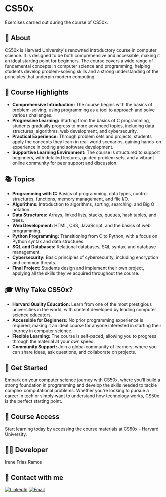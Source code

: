# CS50x
Exercises carried out during the course of CS50x.
## 📖 About
CS50x is Harvard University's renowned introductory course in computer science. It is designed to be both comprehensive and accessible, making it an ideal starting point for beginners. The course covers a wide range of fundamental concepts in computer science and programming, helping students develop problem-solving skills and a strong understanding of the principles that underpin modern computing.

## 🌟 Course Highlights
- **Comprehensive Introduction:** The course begins with the basics of problem-solving, using programming as a tool to approach and solve various challenges.
- **Progressive Learning:** Starting from the basics of C programming, students gradually progress to more advanced topics, including data structures, algorithms, web development, and cybersecurity.
- **Practical Experience:** Through problem sets and projects, students apply the concepts they learn in real-world scenarios, gaining hands-on experience in coding and software development.
- **Supportive Learning Environment:** The course is structured to support beginners, with detailed lectures, guided problem sets, and a vibrant online community for peer support and discussion.

## 📚 Topics
- **Programming with C:** Basics of programming, data types, control structures, functions, memory management, and file I/O.
- **Algorithms:** Introduction to algorithms, sorting, searching, and Big O notation.
- **Data Structures:** Arrays, linked lists, stacks, queues, hash tables, and trees.
- **Web Development:** HTML, CSS, JavaScript, and the basics of web programming.
- **Python Programming:** Transitioning from C to Python, with a focus on Python syntax and data structures.
- **SQL and Databases:** Relational databases, SQL syntax, and database management.
- **Cybersecurity:** Basic principles of cybersecurity, including encryption and common threats.
- **Final Project:** Students design and implement their own project, applying all the skills they've acquired throughout the course.

## 🎓 Why Take CS50x?
- **Harvard Quality Education:** Learn from one of the most prestigious universities in the world, with content developed by leading computer science educators.
- **Accessible for Beginners:** No prior programming experience is required, making it an ideal course for anyone interested in starting their journey in computer science.
- **Flexible Learning:** The course is self-paced, allowing you to progress through the material at your own speed.
- **Community Support:** Join a global community of learners, where you can share ideas, ask questions, and collaborate on projects.

## 🚀 Get Started
Embark on your computer science journey with CS50x, where you'll build a strong foundation in programming and develop the skills needed to tackle complex computational problems. Whether you're looking to pursue a career in tech or simply want to understand how technology works, CS50x is the perfect starting point.

## 🔗 Course Access
Start learning today by accessing the course materials at CS50x - Harvard University.

## 👩‍💻 Developer
Irene Frias Ramos

## 📱 Contact with me 
[![LinkedIn](https://img.shields.io/badge/LinkedIn-0077B5?style=for-the-badge&logo=linkedin&logoColor=white)](https://www.linkedin.com/in/IreneFrías/)
[![Email](https://img.shields.io/badge/Email-D14836?style=for-the-badge&logo=gmail&logoColor=white)](mailto:irene15frias@gmail.com)
